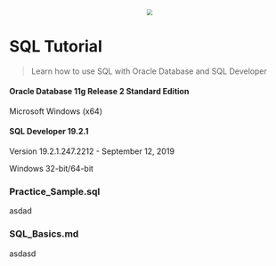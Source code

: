 <center><img src="https://cdn.oracletutorial.com/wp-content/uploads/2019/07/oracle-tutorial.png" style="zoom:67%;" /></center>

# SQL Tutorial

>  Learn how to use SQL with Oracle Database and SQL Developer



#### Oracle Database 11g Release 2 Standard Edition

Microsoft Windows (x64)

#### SQL Developer 19.2.1 

Version 19.2.1.247.2212 - September 12, 2019

Windows 32-bit/64-bit



### Practice_Sample.sql

asdad



### SQL_Basics.md

asdasd